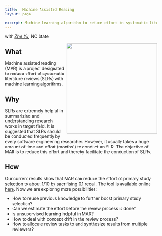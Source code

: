 ```yaml
---
title:  Machine Assisted Reading
layout: page

excerpt: Machine learning algorithm to reduce effort in systematic literature reviews
---
```


with _[Zhe Yu]({{site.url}}/people/2014/05/19/Zhe-Yu/),_ NC State
     
<img align="right" width="300"
 src="https://github.com/ai-se/ai-se.github.io/blob/master/img/Mar.png?raw=yes"/>     
## What
Machine assisted reading (MAR) is a project designated to reduce effort of systematic literature reviews (SLRs) with machine learning algorithms.

## Why
SLRs are extremely helpful in summarizing and understanding research works in target field. It is suggested that SLRs should be conducted frequently by every software engineering researcher. However, it usually takes a huge amount of time and effort (months') to conduct an SLR. The objective of MAR is to reduce this effort and thereby facilitate the conduction of SLRs.

## How

Our current results show that MAR can reduce the effort of primary study selection to about 1/10 by sacrifising 0.1 recall. The tool is available online [here](https://github.com/ai-se/MAR). Now we are exploring more possibilities:

- How to reuse previous knowledge to further boost primary study selection? 
- Can we estimate the effort before the review process is done? 
- Is unsupervised learning helpful in MAR? 
- How to deal with concept drift in the review process? 
- How to allocate review tasks to and synthesize results from multiple reviewers?

